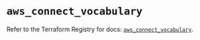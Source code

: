 # `aws_connect_vocabulary`

Refer to the Terraform Registry for docs: [`aws_connect_vocabulary`](https://registry.terraform.io/providers/hashicorp/aws/5.65.0/docs/resources/connect_vocabulary).
